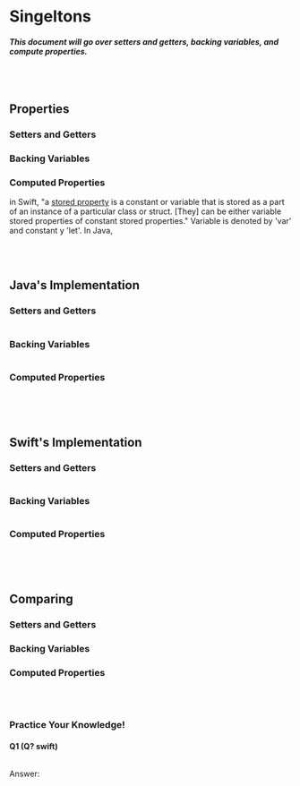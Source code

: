 # Singeltons
#### *This document will go over setters and getters, backing variables, and compute properties.* 

<br></br>
## Properties
### Setters and Getters
### Backing Variables
### Computed Properties
in Swift, "a [stored property](https://developer.apple.com/library/content/documentation/Swift/Conceptual/Swift_Programming_Language/Properties.html) is a constant or variable that is stored as a part of an instance of a particular class or struct. [They] can be either variable stored properties of constant stored properties." Variable is denoted by 'var' and constant y 'let'. In Java, 

<br></br>
## Java's Implementation
### Setters and Getters
```java
```
### Backing Variables
```java
```
### Computed Properties
```java
```

<br></br>
## Swift's Implementation
### Setters and Getters
```python
```
### Backing Variables
```python
```
### Computed Properties
```python
```


<br></br>
## Comparing
### Setters and Getters
### Backing Variables
### Computed Properties




<br></br>
### Practice Your Knowledge!

#### Q1 (Q? swift)
```java
```
Answer:

> 





